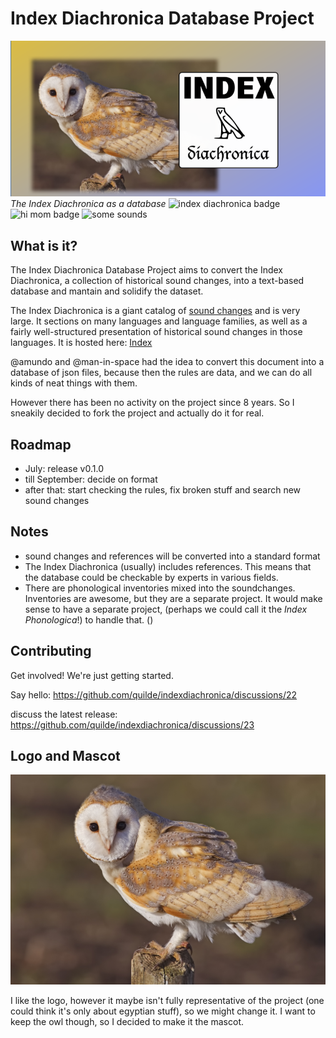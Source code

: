 # Index Diachronica Database Project
![Index Diachronica logo](logo/social.png)
*The Index Diachronica as a database*
![index diachronica badge](https://img.shields.io/badge/dynamic/json?url=https%3A%2F%2Fquilde.github.io%2Findexdiachronica%2Findex_json%2Fafroasiatic.json&query=%24.change_sets%5B%3A1%5D.to&logo=json&logoColor=8495f9&label=Index%20Diachronica%20lang%3A
)
![hi mom badge](https://img.shields.io/badge/hi-mom-blue)
![some sounds](https://img.shields.io/badge/dynamic/json?url=https%3A%2F%2Fquilde.github.io%2Findexdiachronica%2Findex_json%2Fafroasiatic.json&query=%24.change_sets%5B%3A1%5D.changes%5B%3A1%5D.before&logo=json&logoColor=8495f9&label=some%20sounds%20from%20Index%20Diachronica%3A
)

## What is it?

The Index Diachronica Database Project aims to convert the Index Diachronica, a collection of historical sound changes, into a text-based
database and mantain and solidify the dataset.

The Index Diachronica is a giant catalog of [sound changes](https://en.wikipedia.org/wiki/Sound_change) and is very large. It sections on   many languages and language families, as well as a fairly well-structured presentation of historical sound changes in those languages.
It is hosted here: [Index](https://chridd.nfshost.com/diachronica/) 

@amundo and @man-in-space had the idea to convert this document into a database of json files, because then the rules are data, and we can do all kinds of neat things with them. 

However there has been no activity on the project since 8 years. So I sneakily decided to fork the project and actually do it for real.

## Roadmap
- July: release v0.1.0 
- till September: decide on format 
- after that: start checking the rules, fix broken stuff and search new sound changes
 
## Notes
- sound changes and references will be converted into a standard format
- The Index Diachronica (usually) includes references. This means that the 
database could be checkable by experts in various fields.
- There are phonological inventories mixed into the soundchanges. Inventories are awesome, but they are a separate project. It would make sense to have a separate project, (perhaps we could call it the _Index Phonologica_!) to handle that. ()


## Contributing 

Get involved! We're just getting started. 

Say hello: https://github.com/quilde/indexdiachronica/discussions/22

discuss the latest release: https://github.com/quilde/indexdiachronica/discussions/23

<!--submit sound changes:

help coding:

discuss philosophical stuff regarding the index: 
-->

## Logo and Mascot

![barn owl](logo/Barn_Owl,_Lancashire.jpg)

I like the logo, however it maybe isn't fully representative of the project (one could think it's only about egyptian stuff), so we might change it. I want to keep the owl though, so I decided to make it the mascot.